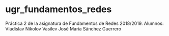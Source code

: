 # ugr_fundamentos_redes
Práctica 2 de la asignatura de Fundamentos de Redes 2018/2019.
Alumnos:
Vladislav Nikolov Vasilev
José María Sánchez Guerrero

